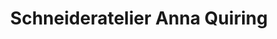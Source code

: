 ---
title: "Schneideratelier Anna Quiring"
url: /bad-oeynhausen/schneideratelier-anna-quiring/
shop: Schneiderei
---